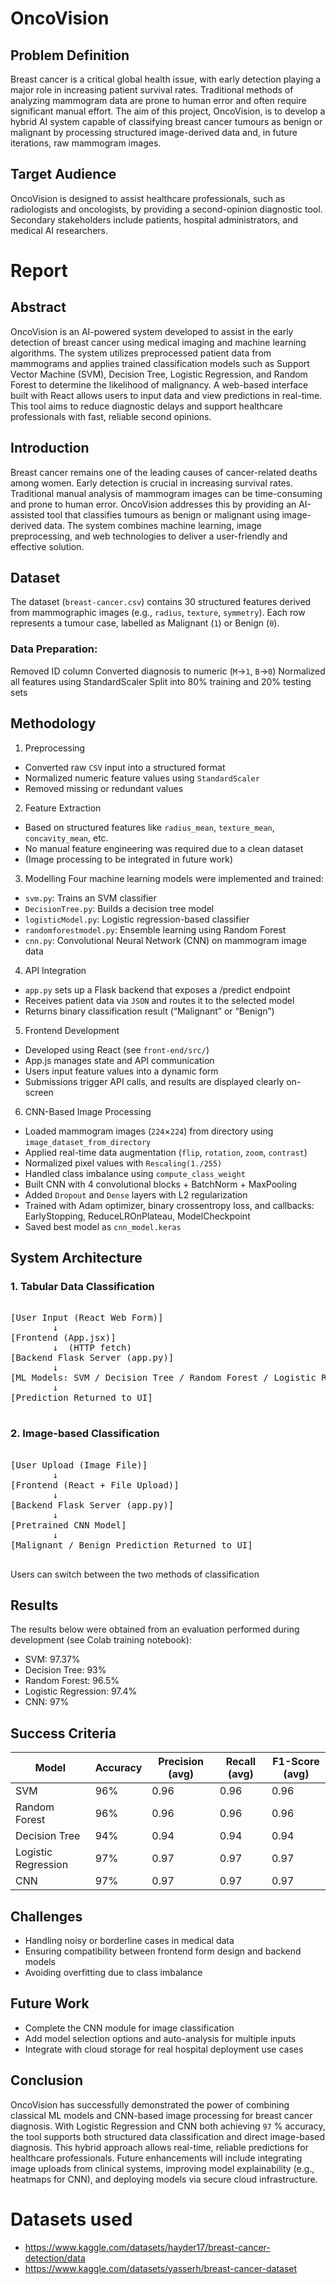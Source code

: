 # OncoVision
## Problem Definition

Breast cancer is a critical global health issue, with early detection playing a major role in increasing patient survival rates. Traditional methods of analyzing mammogram data are prone to human error and often require significant manual effort. The aim of this project, OncoVision, is to develop a hybrid AI system capable of classifying breast cancer tumours as benign or malignant by processing structured image-derived data and, in future iterations, raw mammogram images.

## Target Audience

OncoVision is designed to assist healthcare professionals, such as radiologists and oncologists, by providing a second-opinion diagnostic tool. Secondary stakeholders include patients, hospital administrators, and medical AI researchers.


# Report

## Abstract

OncoVision is an AI-powered system developed to assist in the early detection of breast cancer using medical imaging and machine learning algorithms. The system utilizes preprocessed patient data from mammograms and applies trained classification models such as Support Vector Machine (SVM), Decision Tree, Logistic Regression, and Random Forest to determine the likelihood of malignancy. A web-based interface built with React allows users to input data and view predictions in real-time. This tool aims to reduce diagnostic delays and support healthcare professionals with fast, reliable second opinions.

## Introduction

Breast cancer remains one of the leading causes of cancer-related deaths among women. Early detection is crucial in increasing survival rates. Traditional manual analysis of mammogram images can be time-consuming and prone to human error. OncoVision addresses this by providing an AI-assisted tool that classifies tumours as benign or malignant using image-derived data. The system combines machine learning, image preprocessing, and web technologies to deliver a user-friendly and effective solution.

## Dataset 

The dataset (`breast-cancer.csv`) contains 30 structured features derived from mammographic images (e.g., `radius`, `texture`, `symmetry`). Each row represents a tumour case, labelled as Malignant (`1`) or Benign (`0`).

### Data Preparation:

Removed ID column
Converted diagnosis to numeric (`M`→`1`, `B`→`0`)
Normalized all features using StandardScaler
Split into 80% training and 20% testing sets

## Methodology
1. Preprocessing
 - Converted raw `CSV` input into a structured format
 -  Normalized numeric feature values using `StandardScaler`
 - Removed missing or redundant values
    
2. Feature Extraction
 - Based on structured features like `radius_mean`, `texture_mean`, `concavity_mean`, etc.
 - No manual feature engineering was required due to a clean dataset
 - (Image processing to be integrated in future work)

3. Modelling
Four machine learning models were implemented and trained:
 - `svm.py`: Trains an SVM classifier
 - `DecisionTree.py`: Builds a decision tree model
 - `logisticModel.py`: Logistic regression-based classifier
 - `randomforestmodel.py`: Ensemble learning using Random Forest
 - `cnn.py`: Convolutional Neural Network (CNN) on mammogram image data

4. API Integration
 - `app.py` sets up a Flask backend that exposes a /predict endpoint
 - Receives patient data via `JSON` and routes it to the selected model
 - Returns binary classification result (“Malignant” or “Benign”)

5. Frontend Development
 - Developed using React (see `front-end/src/`)
 - App.js manages state and API communication
 - Users input feature values into a dynamic form
 - Submissions trigger API calls, and results are displayed clearly on-screen
 
6. CNN-Based Image Processing 
 - Loaded mammogram images (`224`×`224`) from directory using `image_dataset_from_directory`
 - Applied real-time data augmentation (`flip`, `rotation`, `zoom`, `contrast`)
 - Normalized pixel values with `Rescaling(1./255)`
 - Handled class imbalance using `compute_class_weight`
 - Built CNN with 4 convolutional blocks + BatchNorm + MaxPooling
 - Added `Dropout` and `Dense` layers with L2 regularization
 - Trained with Adam optimizer, binary crossentropy loss, and callbacks: EarlyStopping, ReduceLROnPlateau, ModelCheckpoint
 - Saved best model as `cnn_model.keras`

## System Architecture
### 1. Tabular Data Classification  
<pre>  
[User Input (React Web Form)]
        ↓
[Frontend (App.jsx)]
        ↓  (HTTP fetch)
[Backend Flask Server (app.py)]
        ↓
[ML Models: SVM / Decision Tree / Random Forest / Logistic Regression]
        ↓
[Prediction Returned to UI]
 </pre>

### 2. Image-based Classification
<pre> 
[User Upload (Image File)]
        ↓
[Frontend (React + File Upload)]
        ↓
[Backend Flask Server (app.py)]
        ↓
[Pretrained CNN Model]
        ↓
[Malignant / Benign Prediction Returned to UI]
 </pre>

Users can switch between the two methods of classification

## Results

The results below were obtained from an  evaluation performed during development (see Colab training notebook):
 - SVM: 97.37%
 - Decision Tree: 93%
 - Random Forest: 96.5%
 - Logistic Regression: 97.4%
 - CNN: 97%

## Success Criteria
| Model              | Accuracy | Precision (avg) | Recall (avg) | F1-Score (avg) |
|--------------------|----------|------------------|--------------|----------------|
| SVM                | 96%      | 0.96             | 0.96         | 0.96           |
| Random Forest      | 96%      | 0.96             | 0.96         | 0.96           |
| Decision Tree      | 94%      | 0.94             | 0.94         | 0.94           |
| Logistic Regression| 97%      | 0.97             | 0.97         | 0.97           |
| CNN                | 97%      | 0.97             | 0.97         | 0.97           |
## Challenges
 - Handling noisy or borderline cases in medical data
 - Ensuring compatibility between frontend form design and backend models
 - Avoiding overfitting due to class imbalance

## Future Work
 - Complete the CNN module for image classification
 - Add model selection options and auto-analysis for multiple inputs
 - Integrate with cloud storage for real hospital deployment use cases

## Conclusion
OncoVision has successfully demonstrated the power of combining classical ML models and CNN-based image processing for breast cancer diagnosis. With Logistic Regression and CNN both achieving `97` % accuracy, the tool supports both structured data classification and direct image-based diagnosis.
This hybrid approach allows real-time, reliable predictions for healthcare professionals. Future enhancements will include integrating image uploads from clinical systems, improving model explainability (e.g., heatmaps for CNN), and deploying models via secure cloud infrastructure.



# Datasets used
- https://www.kaggle.com/datasets/hayder17/breast-cancer-detection/data
- https://www.kaggle.com/datasets/yasserh/breast-cancer-dataset
 
